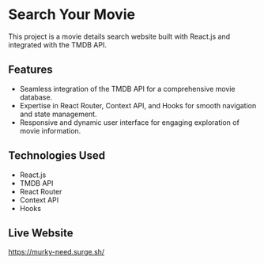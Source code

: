 # Search Your Movie

This project is a movie details search website built with React.js and integrated with the TMDB API.

## Features

- Seamless integration of the TMDB API for a comprehensive movie database.
- Expertise in React Router, Context API, and Hooks for smooth navigation and state management.
- Responsive and dynamic user interface for engaging exploration of movie information.

## Technologies Used

- React.js
- TMDB API
- React Router
- Context API
- Hooks

## Live Website
https://murky-need.surge.sh/
